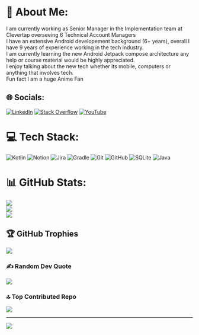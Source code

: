 # 💫 About Me:
I am currently working as Senior Manager in the Implementation  team at Clevertap overseeing 6 Technical Account Managers<br>I have an extensive Android developement background (6+ years), overall I have 9 years of experience working in the tech industry.<br>I am currently learning the new Android Jetpack compose architecture any help or course material would be highly appreciated.<br>I enjoy talking about the new tech whether its mobile, computers or anything that involves  tech.<br>Fun fact I am a huge Anime Fan


## 🌐 Socials:
[![LinkedIn](https://img.shields.io/badge/LinkedIn-%230077B5.svg?logo=linkedin&logoColor=white)](https://linkedin.com/in/aayushthakur14) [![Stack Overflow](https://img.shields.io/badge/-Stackoverflow-FE7A16?logo=stack-overflow&logoColor=white)](https://stackoverflow.com/users/aayush-thakur) [![YouTube](https://img.shields.io/badge/YouTube-%23FF0000.svg?logo=YouTube&logoColor=white)](https://youtube.com/@indiansensei) 

# 💻 Tech Stack:
![Kotlin](https://img.shields.io/badge/kotlin-%237F52FF.svg?style=for-the-badge&logo=kotlin&logoColor=white) ![Notion](https://img.shields.io/badge/Notion-%23000000.svg?style=for-the-badge&logo=notion&logoColor=white) ![Jira](https://img.shields.io/badge/jira-%230A0FFF.svg?style=for-the-badge&logo=jira&logoColor=white) ![Gradle](https://img.shields.io/badge/Gradle-02303A.svg?style=for-the-badge&logo=Gradle&logoColor=white) ![Git](https://img.shields.io/badge/git-%23F05033.svg?style=for-the-badge&logo=git&logoColor=white) ![GitHub](https://img.shields.io/badge/github-%23121011.svg?style=for-the-badge&logo=github&logoColor=white) ![SQLite](https://img.shields.io/badge/sqlite-%2307405e.svg?style=for-the-badge&logo=sqlite&logoColor=white) ![Java](https://img.shields.io/badge/java-%23ED8B00.svg?style=for-the-badge&logo=openjdk&logoColor=white)
# 📊 GitHub Stats:
![](https://github-readme-stats.vercel.app/api?username=aayushthakur&theme=dark&hide_border=false&include_all_commits=false&count_private=false)<br/>
![](https://github-readme-streak-stats.herokuapp.com/?user=aayushthakur&theme=dark&hide_border=false)<br/>
![](https://github-readme-stats.vercel.app/api/top-langs/?username=aayushthakur&theme=dark&hide_border=false&include_all_commits=false&count_private=false&layout=compact)

## 🏆 GitHub Trophies
![](https://github-profile-trophy.vercel.app/?username=aayushthakur&theme=radical&no-frame=false&no-bg=true&margin-w=4)

### ✍️ Random Dev Quote
![](https://quotes-github-readme.vercel.app/api?type=horizontal&theme=radical)

### 🔝 Top Contributed Repo
![](https://github-contributor-stats.vercel.app/api?username=aayushthakur&limit=5&theme=dark&combine_all_yearly_contributions=true)

---
[![](https://visitcount.itsvg.in/api?id=aayushthakur&icon=0&color=0)](https://visitcount.itsvg.in)

<!-- Proudly created with GPRM ( https://gprm.itsvg.in ) -->
